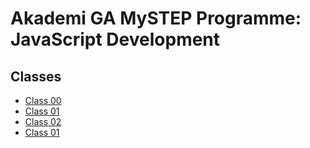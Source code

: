 # Akademi GA MySTEP Programme: JavaScript Development

## Classes

- [Class 00](class_00/README.md)
- [Class 01](class_01/README.md)
- [Class 02](class_02/README.md)
- [Class 01](class_03/README.md)
